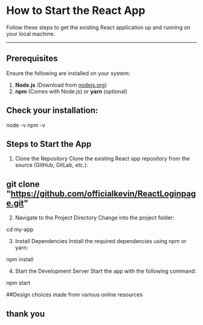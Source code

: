 # How to Start the React App

Follow these steps to get the existing React application up and running on your local machine.

---

## Prerequisites
Ensure the following are installed on your system:

1. **Node.js** (Download from [nodejs.org](https://nodejs.org/))
2. **npm** (Comes with Node.js) or **yarn** (optional)

## Check your installation:

node -v
npm -v

## Steps to Start the App
1. Clone the Repository
Clone the existing React app repository from the source (GitHub, GitLab, etc.):

## git clone "https://github.com/officialkevin/ReactLoginpage.git"


2. Navigate to the Project Directory
Change into the project folder:

cd my-app

3. Install Dependencies
Install the required dependencies using npm or yarn:

npm install


4. Start the Development Server
Start the app with the following command:

npm start


##Design choices made from various online resources


## thank you